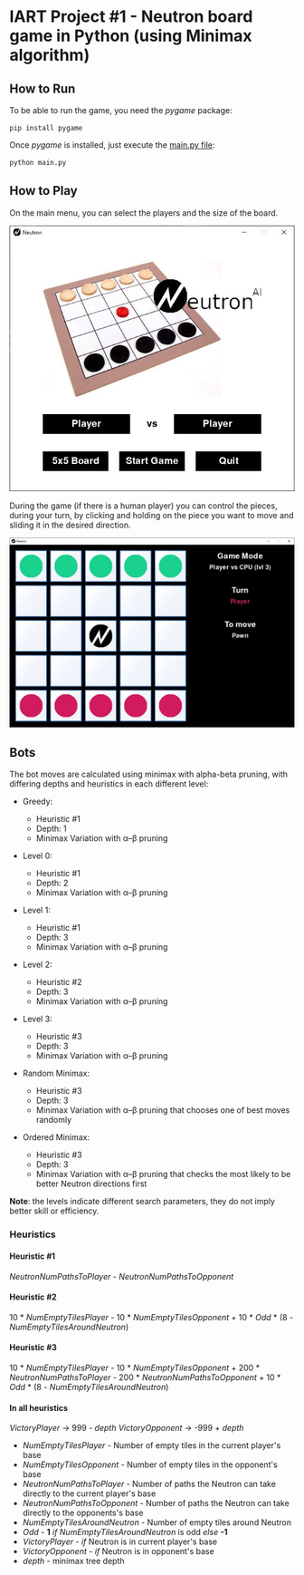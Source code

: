 # IART Project #1 - Neutron board game in Python (using Minimax algorithm)

## How to Run
To be able to run the game, you need the *pygame* package:

```
pip install pygame
```

Once *pygame* is installed, just execute the [main.py file](main.py):

```python
python main.py
```

## How to Play

On the main menu, you can select the players and the size of the board. 

![Main menu](resources/screenshot1.JPG "Main Menu")

During the game (if there is a human player) you can control the pieces, during your turn, by clicking and holding on the piece you want to move and sliding it in the desired direction.

![Game screenshot](resources/screenshot2.JPG "Game screenshot")

## Bots

The bot moves are calculated using minimax with alpha-beta pruning, with differing depths and heuristics in each different level:
* Greedy:
    * Heuristic #1
    * Depth: 1
    * Minimax Variation with α–β pruning

* Level 0:
    * Heuristic #1
    * Depth: 2
    * Minimax Variation with α–β pruning

* Level 1:
    * Heuristic #1
    * Depth: 3
    * Minimax Variation with α–β pruning

* Level 2:
    * Heuristic #2
    * Depth: 3
    * Minimax Variation with α–β pruning

* Level 3:
    * Heuristic #3
    * Depth: 3
    * Minimax Variation with α–β pruning

* Random Minimax:
    * Heuristic #3
    * Depth: 3
    * Minimax Variation with α–β pruning that chooses one of best moves randomly

* Ordered Minimax:
    * Heuristic #3
    * Depth: 3
    * Minimax Variation with α–β pruning that checks the most likely to be better Neutron directions first

**Note**: the levels indicate different search parameters, they do not imply better skill or efficiency.

### Heuristics

#### Heuristic #1

*NeutronNumPathsToPlayer* - *NeutronNumPathsToOpponent*

#### Heuristic #2

10 * *NumEmptyTilesPlayer* - 10 * *NumEmptyTilesOpponent* + 10 * *Odd* * (8 - *NumEmptyTilesAroundNeutron*)

#### Heuristic #3

10 * *NumEmptyTilesPlayer* - 10 * *NumEmptyTilesOpponent* + 200 * *NeutronNumPathsToPlayer* - 200 * *NeutronNumPathsToOpponent* + 10 * *Odd* * (8 - *NumEmptyTilesAroundNeutron*)

#### In all heuristics
*VictoryPlayer* -> 999 - *depth*
*VictoryOpponent* -> -999 + *depth*

* *NumEmptyTilesPlayer* - Number of empty tiles in the current player's base
* *NumEmptyTilesOpponent* - Number of empty tiles in the opponent's base
* *NeutronNumPathsToPlayer* - Number of paths the Neutron can take directly to the current player's base
* *NeutronNumPathsToOpponent* - Number of paths the Neutron can take directly to the opponents's base
* *NumEmptyTilesAroundNeutron* - Number of empty tiles around Neutron
* *Odd* - **1** *if* *NumEmptyTilesAroundNeutron* is odd *else* **-1**
* *VictoryPlayer* - *if* Neutron is in current player's base
* *VictoryOpponent* - *if* Neutron is in opponent's base
* *depth* - minimax tree depth
